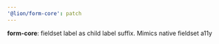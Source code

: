```yaml
---
'@lion/form-core': patch
---
```


**form-core**: fieldset label as child label suffix. Mimics native fieldset a11y
